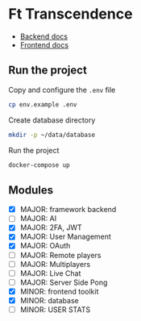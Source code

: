 
# Ft Transcendence

- [Backend docs](docs/backend.md)
- [Frontend docs](docs/frontend.md)

## Run the project

Copy and configure the `.env` file

```bash
cp env.example .env
```

Create database directory
```bash
mkdir -p ~/data/database
```

Run the project

```bash
docker-compose up
```

## Modules

- [x] MAJOR: framework backend
- [ ] MAJOR: AI
- [x] MAJOR: 2FA, JWT
- [x] MAJOR: User Management
- [x] MAJOR: OAuth
- [ ] MAJOR: Remote players
- [ ] MAJOR: Multiplayers
- [ ] MAJOR: Live Chat
- [ ] MAJOR: Server Side Pong
- [x] MINOR: frontend toolkit
- [x] MINOR: database
- [ ] MINOR: USER STATS
